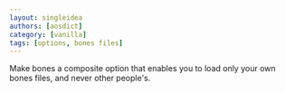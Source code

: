 ```yaml
---
layout: singleidea
authors: [aosdict]
category: [vanilla]
tags: [options, bones files]
---
```

Make bones a composite option that enables you to load only your own bones files, and never other people's.
